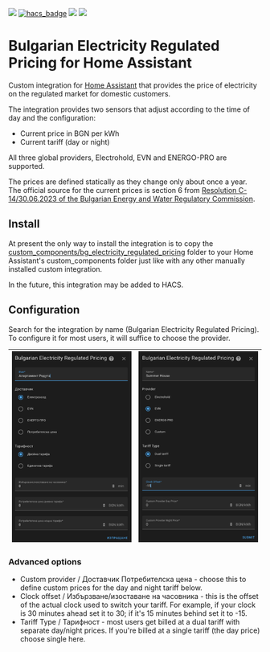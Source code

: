 [![](https://img.shields.io/github/release/avataar/bg_electricity_regulated_pricing/all.svg?style=for-the-badge)](https://github.com/avataar/bg_electricity_regulated_pricing/releases)
[![hacs_badge](https://img.shields.io/badge/HACS-Custom-orange.svg?style=for-the-badge)](https://github.com/hacs/integration)
[![](https://img.shields.io/github/license/avataar/bg_electricity_regulated_pricing?style=for-the-badge)](LICENSE.txt)
[![](https://img.shields.io/github/workflow/status/avataar/bg_electricity_regulated_pricing/Python%20package?style=for-the-badge)](https://github.com/avataar/bg_electricity_regulated_pricing/actions)

# Bulgarian Electricity Regulated Pricing for Home Assistant

Custom integration for [Home Assistant](https://www.home-assistant.io) that provides the price of electricity on the regulated market for domestic customers.

The integration provides two sensors that adjust according to the time of day and the configuration:

* Current price in BGN per kWh
* Current tariff (day or night)

All three global providers, Electrohold, EVN and ENERGO-PRO are supported.

The prices are defined statically as they change only about once a year. The official source for the current prices is section 6 from [Resolution C-14/30.06.2023 of the Bulgarian Energy and Water Regulatory Commission](https://www.dker.bg/uploads/reshenia/2023/res_c_14_23.pdf).

## Install

At present the only way to install the integration is to copy the [custom_components/bg_electricity_regulated_pricing](custom_components/bg_electricity_regulated_pricing) folder to your Home Assistant's custom_components folder just like with any other manually installed custom integration.

In the future, this integration may be added to HACS.

## Configuration

Search for the integration by name (Bulgarian Electricity Regulated Pricing). To configure it for most users, it will suffice to choose the provider.

| ![](images/configure-bg.png) | ![](images/configure-en.png) |
|------------------------------|------------------------------|

### Advanced options

* Custom provider / Доставчик Потребителска цена - choose this to define custom prices for the day and night tariff below.
* Clock offset / Избързване/изоставане на часовника - this is the offset of the actual clock used to switch your tariff. For example, if your clock is 30 minutes ahead set it to 30; if it's 15 minutes behind set it to -15.
* Tariff Type / Тарифност - most users get billed at a dual tariff with separate day/night prices. If you're billed at a single tariff (the day price) choose single here.

